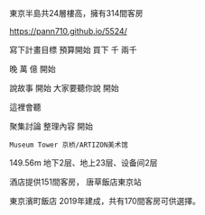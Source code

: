 東京半島共24層樓高，擁有314間客房

https://pann710.github.io/5524/

寫下計畫目標
預算開始
買下
千
兩千

晚
萬 
億
開始

說故事 開始
大家要聽你說
開始

這裡會聽

聚集討論 
整理內容
開始


	Museum Tower 京桥/ARTIZON美术馆
 149.56m
 地下2层、地上23层、设备间2层


 酒店提供151間客房，
 唐草飯店東京站

 東京濱町飯店
2019年建成，共有170間客房可供選擇。
